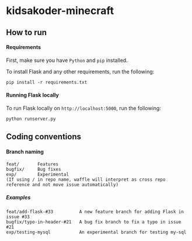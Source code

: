 kidsakoder-minecraft
====================

## How to run 
#### Requirements
First, make sure you have ```Python``` and ```pip``` installed.

To install Flask and any other requirements, run the following:
```
pip install -r requirements.txt
```

#### Running Flask locally
To run Flask locally on ```http://localhost:5000```, run the following:
```
python runserver.py
```

## Coding conventions
#### Branch naming
```
feat/       Features
bugfix/     Bug fixes
exp/        Experimental
(If using / in repo name, waffle will interpret as cross repo reference and not move issue automatically)
```

##### Examples
```
feat/add-flask-#33          A new feature branch for adding Flask in issue #33
bugfix/typo-in-header-#21   A bug fix branch to fix a typo in issue #21
exp/testing-mysql           An experimental branch for testing my-sql
```
